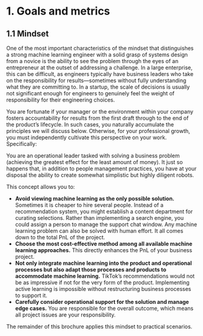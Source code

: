 # 1. Goals and metrics

## 1.1 Mindset

One of the most important characteristics of the mindset that distinguishes a strong machine learning engineer with a solid grasp of systems design from a novice is the ability to see the problem through the eyes of an entrepreneur at the outset of addressing a challenge. In a large enterprise, this can be difficult, as engineers typically have business leaders who take on the responsibility for results—sometimes without fully understanding what they are committing to. In a startup, the scale of decisions is usually not significant enough for engineers to genuinely feel the weight of responsibility for their engineering choices. 

You are fortunate if your manager or the environment within your company fosters accountability for results from the first draft through to the end of the product’s lifecycle. In such cases, you naturally accumulate the principles we will discuss below. Otherwise, for your professional growth, you must independently cultivate this perspective on your work. Specifically:

You are an operational leader tasked with solving a business problem (achieving the greatest effect for the least amount of money). It just so happens that, in addition to people management practices, you have at your disposal the ability to create somewhat simplistic but highly diligent robots.

This concept allows you to:
- **Avoid viewing machine learning as the only possible solution.** Sometimes it is cheaper to hire several people. Instead of a recommendation system, you might establish a content department for curating selections. Rather than implementing a search engine, you could assign a person to manage the support chat window. Any machine learning problem can also be solved with human effort. It all comes down to the total PnL of the project.
- **Choose the most cost-effective method among all available machine learning approaches.** This directly enhances the PnL of your business project.
- **Not only integrate machine learning into the product and operational processes but also adapt those processes and products to accommodate machine learning.** TikTok’s recommendations would not be as impressive if not for the very form of the product. Implementing active learning is impossible without restructuring business processes to support it.
- **Carefully consider operational support for the solution and manage edge cases.** You are responsible for the overall outcome, which means all project issues are your responsibility.

The remainder of this brochure applies this mindset to practical scenarios.
